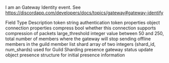 I am an Gateway Identity event.
See https://discordapp.com/developers/docs/topics/gateway#gateway-identify

Field	Type	Description
token	string	authentication token
properties	object	connection properties
compress	bool	whether this connection supports compression of packets
large_threshold	integer	value between 50 and 250, total number of members where the gateway will stop sending offline members in the guild member list
shard	array of two integers (shard_id, num_shards)	used for Guild Sharding
presence	gateway status update object	presence structure for initial presence information
